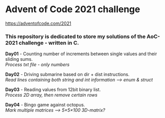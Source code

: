 # Advent of Code 2021 challenge
https://adventofcode.com/2021

### This repository is dedicated to store my solutions of the AoC-2021 challenge - written in C.


**Day01** - Counting number of increments between single values and their sliding sums.\
*Process txt file - only numbers*

**Day02** - Driving submarine based on dir + dist instructions.\
*Read lines containing both string and int information --> enum & struct*

**Day03** - Reading values from 12bit binary list.\
*Process 2D array, then remove certain rows*

**Day04** - Bingo game against octopus.\
*Mark multiple matrices -->  5×5×100 3D-matrix?*

